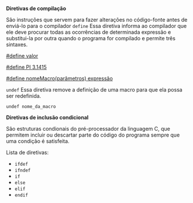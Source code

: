 **Diretivas de compilação**

São instruções que servem para fazer alterações no código-fonte antes de enviá-lo para o compilador
`define`
Essa diretiva informa ao compilador que ele deve procurar todas as ocorrências de determinada expressão e substitui-la por outra quando o programa for compilado e permite três sintaxes.

[#define valor](/source/build_directive/directive_define01.c)

[#define PI 3.1415](/source/build_directive/directive_define02.c)

[#define nomeMacro(parâmetros) expressão](/source/build_directive/directive_define03.c)

`undef`
Essa diretiva remove a definição de uma macro para que ela possa ser redefinida.

```
undef nome_da_macro
```


**Diretivas de inclusão condicional**

São estruturas condionais do pré-processador da linguagem C, que permitem incluir ou descartar parte do código do programa sempre que uma condição é satisfeita.

Lista de diretivas:

* `ifdef`
* `ifndef`
* `if`
* `else`
* `elif`
* `endif`
